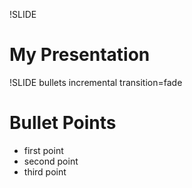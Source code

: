 !SLIDE

# My Presentation #

!SLIDE bullets incremental transition=fade

# Bullet Points #

* first point
* second point
* third point
